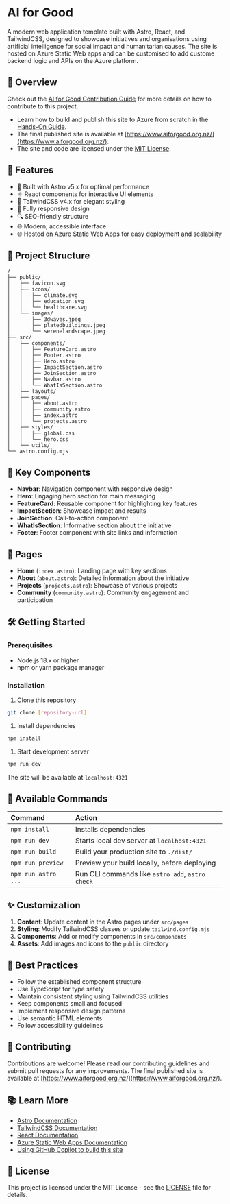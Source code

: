 # AI for Good

A modern web application template built with Astro, React, and TailwindCSS, designed to showcase initiatives and organisations using artificial intelligence for social impact and humanitarian causes. The site is hosted on Azure Static Web apps and can be customised to add custome backend logic and APIs on the Azure platform.

## 📖 Overview

Check out the [AI for Good Contribution Guide](AIFORGOOD.md) for more details on how to contribute to this project.

- Learn how to build  and publish this site to Azure from scratch in the [Hands-On Guide](HOWTOGUIDE.md).
- The final published site is available at [https://www.aiforgood.org.nz/](https://www.aiforgood.org.nz/).
- The site and code are licensed under the [MIT License](LICENSE).

## 🌟 Features

- 🚀 Built with Astro v5.x for optimal performance
- ⚛️ React components for interactive UI elements
- 🎨 TailwindCSS v4.x for elegant styling
- 📱 Fully responsive design
- 🔍 SEO-friendly structure
- 🌐 Modern, accessible interface
- 🌐 Hosted on Azure Static Web Apps for easy deployment and scalability

## 🚀 Project Structure

```text
/
├── public/
│   ├── favicon.svg
│   ├── icons/
│   │   ├── climate.svg
│   │   ├── education.svg
│   │   └── healthcare.svg
│   └── images/
│       ├── 3dwaves.jpeg
│       ├── platedbuildings.jpeg
│       └── serenelandscape.jpeg
├── src/
│   ├── components/
│   │   ├── FeatureCard.astro
│   │   ├── Footer.astro
│   │   ├── Hero.astro
│   │   ├── ImpactSection.astro
│   │   ├── JoinSection.astro
│   │   ├── Navbar.astro
│   │   └── WhatIsSection.astro
│   ├── layouts/
│   ├── pages/
│   │   ├── about.astro
│   │   ├── community.astro
│   │   ├── index.astro
│   │   └── projects.astro
│   ├── styles/
│   │   ├── global.css
│   │   └── hero.css
│   └── utils/
└── astro.config.mjs
```

## 📑 Key Components

- **Navbar**: Navigation component with responsive design
- **Hero**: Engaging hero section for main messaging
- **FeatureCard**: Reusable component for highlighting key features
- **ImpactSection**: Showcase impact and results
- **JoinSection**: Call-to-action component
- **WhatIsSection**: Informative section about the initiative
- **Footer**: Footer component with site links and information

## 📄 Pages

- **Home** (`index.astro`): Landing page with key sections
- **About** (`about.astro`): Detailed information about the initiative
- **Projects** (`projects.astro`): Showcase of various projects
- **Community** (`community.astro`): Community engagement and participation

## 🛠️ Getting Started

### Prerequisites

- Node.js 18.x or higher
- npm or yarn package manager

### Installation

1. Clone this repository

```bash
git clone [repository-url]
```

1. Install dependencies

```bash
npm install
```

1. Start development server

```bash
npm run dev
```

The site will be available at `localhost:4321`

## 🧞 Available Commands

| Command                   | Action                                           |
| :----------------------- | :----------------------------------------------- |
| `npm install`            | Installs dependencies                            |
| `npm run dev`            | Starts local dev server at `localhost:4321`      |
| `npm run build`          | Build your production site to `./dist/`          |
| `npm run preview`        | Preview your build locally, before deploying     |
| `npm run astro ...`      | Run CLI commands like `astro add`, `astro check` |

## ✨ Customization

1. **Content**: Update content in the Astro pages under `src/pages`
2. **Styling**: Modify TailwindCSS classes or update `tailwind.config.mjs`
3. **Components**: Add or modify components in `src/components`
4. **Assets**: Add images and icons to the `public` directory

## 📝 Best Practices

- Follow the established component structure
- Use TypeScript for type safety
- Maintain consistent styling using TailwindCSS utilities
- Keep components small and focused
- Implement responsive design patterns
- Use semantic HTML elements
- Follow accessibility guidelines

## 🤝 Contributing

Contributions are welcome! Please read our contributing guidelines and submit pull requests for any improvements.
The final published site is available at [https://www.aiforgood.org.nz/](https://www.aiforgood.org.nz/).

## 📚 Learn More

- [Astro Documentation](https://docs.astro.build)
- [TailwindCSS Documentation](https://tailwindcss.com/docs)
- [React Documentation](https://react.dev)
- [Azure Static Web Apps Documentation](https://docs.microsoft.com/azure/static-web-apps/)
- [Using GitHub Copilot to build this site](HOWTOGUIDE.md)

## 📄 License

This project is licensed under the MIT License - see the [LICENSE](LICENSE) file for details.
